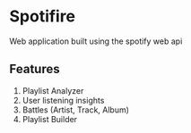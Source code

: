 # Spotifire

Web application built using the spotify web api

## Features

1. Playlist Analyzer
2. User listening insights
3. Battles (Artist, Track, Album)
4. Playlist Builder
